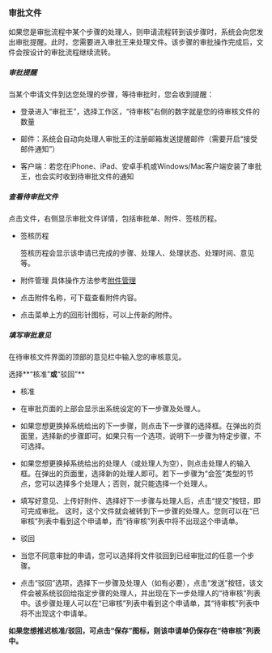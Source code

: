 ### 审批文件

  如果您是审批流程中某个步骤的处理人，则申请流程转到该步骤时，系统会向您发出审批提醒。此时，您需要进入审批王来处理文件。该步骤的审批操作完成后，文件会按设计的审批流程继续流转。

##### 审批提醒

当某个申请文件到达您处理的步骤，等待审批时，您会收到提醒：

- 登录进入“审批王”，选择工作区，“待审核”右侧的数字就是您的待审核文件的数量

- 邮件：系统会自动向处理人审批王的注册邮箱发送提醒邮件（需要开启“接受邮件通知”）

- 客户端：若您在iPhone、iPad、安卓手机或Windows/Mac客户端安装了审批王，也会实时收到待审批文件的通知


##### 查看待审批文件

  点击文件，右侧显示审批文件详情，包括审批单、附件、签核历程。

- 签核历程

  签核历程会显示该申请已完成的步骤、处理人、处理状态、处理时间、意见等。

- 附件管理 具体操作方法参考[附件管理](instance_attachment.md)

 - 点击附件名称，可下载查看附件内容。
 - 点击菜单上方的回形针图标，可以上传新的附件。

##### 填写审批意见

  在待审核文件界面的顶部的意见栏中输入您的审核意见。
  
  选择**“核准”**或**“驳回”**

- 核准

 - 在审批页面的上部会显示出系统设定的下一步骤及处理人。

 - 如果您想更换掉系统给出的下一步骤，则点击下一步骤的选择框。在弹出的页面里，选择新的步骤即可。如果只有一个选项，说明下一步骤为特定步骤，不可选择。

 - 如果您想更换掉系统给出的处理人（或处理人为空），则点击处理人的输入框。在弹出的页面里，选择新的处理人即可。若下一步骤为“会签”类型的节点，您可以选择多个处理人；否则，就只能选择一个处理人。

 - 填写好意见、上传好附件、选择好下一步骤与处理人后，点击“提交”按钮，即可完成审批。
这时，这个文件就会被转到下一步骤的处理人。您则可以在“已审核”列表中看到这个申请单，而“待审核”列表中将不出现这个申请单。

- 驳回

 - 当您不同意审批的申请，您可以选择将文件驳回到已经审批过的任意一个步骤。
 - 点击“驳回”选项，选择下一步骤及处理人（如有必要），点击“发送”按钮，该文件会被系统驳回给指定步骤的处理人，并出现在下一步处理人的“待审核”列表中。该步骤处理人可以在“已审核”列表中看到这个申请单，其“待审核”列表中将不出现这个申请单。

**如果您想推迟核准/驳回，可点击“保存”图标，则该申请单仍保存在“待审核”列表中。**
